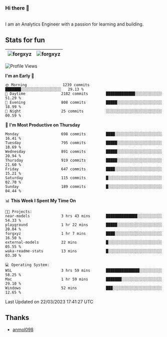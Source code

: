 ### Hi there 👋
<br>
I am an Analytics Engineer with a passion for learning and building.

## Stats for fun

| <img align="center" src="https://github-readme-streak-stats.herokuapp.com/?user=forgxyz&theme=tokyonight" alt="forgxyz" /> | <img align="center" src="https://github-readme-stats.vercel.app/api?username=forgxyz&theme=tokyonight&show_icons=true" alt="forgxyz" /> |
| ------------- |------------- |

<!--START_SECTION:waka-->
![Profile Views](http://img.shields.io/badge/Profile%20Views-142-blue)

**I'm an Early 🐤** 

```text
🌞 Morning                1239 commits        ███████░░░░░░░░░░░░░░░░░░   29.13 % 
🌆 Daytime                2182 commits        █████████████░░░░░░░░░░░░   51.29 % 
🌃 Evening                808 commits         █████░░░░░░░░░░░░░░░░░░░░   18.99 % 
🌙 Night                  25 commits          ░░░░░░░░░░░░░░░░░░░░░░░░░   00.59 % 
```
📅 **I'm Most Productive on Thursday** 

```text
Monday                   698 commits         ████░░░░░░░░░░░░░░░░░░░░░   16.41 % 
Tuesday                  795 commits         █████░░░░░░░░░░░░░░░░░░░░   18.69 % 
Wednesday                891 commits         █████░░░░░░░░░░░░░░░░░░░░   20.94 % 
Thursday                 919 commits         █████░░░░░░░░░░░░░░░░░░░░   21.60 % 
Friday                   647 commits         ████░░░░░░░░░░░░░░░░░░░░░   15.21 % 
Saturday                 115 commits         █░░░░░░░░░░░░░░░░░░░░░░░░   02.70 % 
Sunday                   189 commits         █░░░░░░░░░░░░░░░░░░░░░░░░   04.44 % 
```


📊 **This Week I Spent My Time On** 

```text
🐱‍💻 Projects: 
near-models              3 hrs 43 mins       ██████████████░░░░░░░░░░░   54.33 % 
playground               1 hr 22 mins        █████░░░░░░░░░░░░░░░░░░░░   20.04 % 
forgxyz                  1 hr 7 mins         ████░░░░░░░░░░░░░░░░░░░░░   16.50 % 
external-models          22 mins             █░░░░░░░░░░░░░░░░░░░░░░░░   05.55 % 
waka-readme-stats        13 mins             █░░░░░░░░░░░░░░░░░░░░░░░░   03.30 % 

💻 Operating System: 
WSL                      3 hrs 59 mins       ███████████████░░░░░░░░░░   58.25 % 
Mac                      1 hr 59 mins        ███████░░░░░░░░░░░░░░░░░░   29.10 % 
Windows                  52 mins             ███░░░░░░░░░░░░░░░░░░░░░░   12.65 % 
```


 Last Updated on 22/03/2023 17:41:27 UTC
<!--END_SECTION:waka-->

## Thanks
 - [anmol098](https://github.com/anmol098/waka-readme-stats/)

